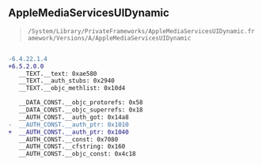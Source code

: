 ## AppleMediaServicesUIDynamic

> `/System/Library/PrivateFrameworks/AppleMediaServicesUIDynamic.framework/Versions/A/AppleMediaServicesUIDynamic`

```diff

-6.4.22.1.4
+6.5.2.0.0
   __TEXT.__text: 0xae580
   __TEXT.__auth_stubs: 0x2940
   __TEXT.__objc_methlist: 0x10d4

   __DATA_CONST.__objc_protorefs: 0x58
   __DATA_CONST.__objc_superrefs: 0x18
   __AUTH_CONST.__auth_got: 0x14a8
-  __AUTH_CONST.__auth_ptr: 0x1010
+  __AUTH_CONST.__auth_ptr: 0x1040
   __AUTH_CONST.__const: 0x7080
   __AUTH_CONST.__cfstring: 0x160
   __AUTH_CONST.__objc_const: 0x4c18

```
